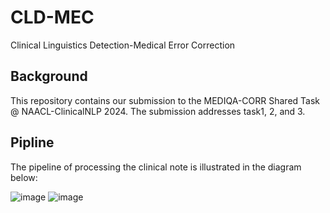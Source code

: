 # CLD-MEC
Clinical Linguistics Detection-Medical Error Correction

## Background
This repository contains our submission to the MEDIQA-CORR Shared Task @ NAACL-ClinicalNLP 2024.
The submission addresses task1, 2, and 3. 


## Pipline
The pipeline of processing the clinical note is illustrated in the diagram below:

![image](https://github.com/Renadzghoul/CLD-MEC/assets/111782566/cf082544-a499-4463-b844-c908257a79e6)
![image](https://github.com/Renadzghoul/CLD-MEC/assets/111782566/168c2006-c56d-42d5-ad95-ec596afee32a)

